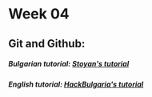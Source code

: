 # Week 04

## Git and Github:
##### Bulgarian tutorial: [Stoyan's tutorial][1]
##### English tutorial: [HackBulgaria's tutorial][2]

[1]: https://github.com/stoianivanov/UP_IS_2015/tree/master/GitHub_and_Git
[2]: https://github.com/HackBulgaria/Programming101-Java/blob/master/week02/3.Friday/prereading.md
